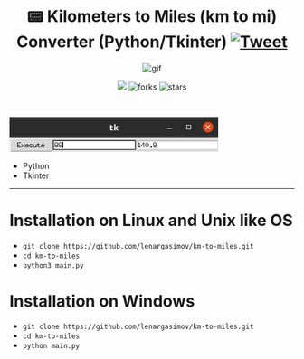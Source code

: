 <h1 align="center">📟 Kilometers to Miles (km to mi) Converter (Python/Tkinter) 
    <a href="https://twitter.com/intent/tweet?&url=https://github.com/lenargasimov/km-to-miles&via=lenargasimov&hashtags=python,developers">
      <img alt="Tweet" src="https://img.shields.io/twitter/url/http/shields.io.svg?style=social" />
    </a>
</h1>
</p>

<p align="center">
<img src="https://media.giphy.com/media/lVJvPplEQUFpe/giphy.gif" align="center" alt="gif" />

<p align="center">
    <img src="https://img.shields.io/github/last-commit/lenargasimov/km-to-miles?style=plastic">
    <img src="https://img.shields.io/github/forks/lenargasimov/km-to-miles.svg" alt="forks">
    <img src="https://img.shields.io/github/stars/lenargasimov/km-to-miles.svg" alt="stars">
</p>

<br>

![screen](screen.png)

- Python
- Tkinter

---

# Installation on Linux and Unix like OS

- `git clone https://github.com/lenargasimov/km-to-miles.git`
- `cd km-to-miles`
- `python3 main.py`

# Installation on Windows

- `git clone https://github.com/lenargasimov/km-to-miles.git`
- `cd km-to-miles`
- `python main.py`
